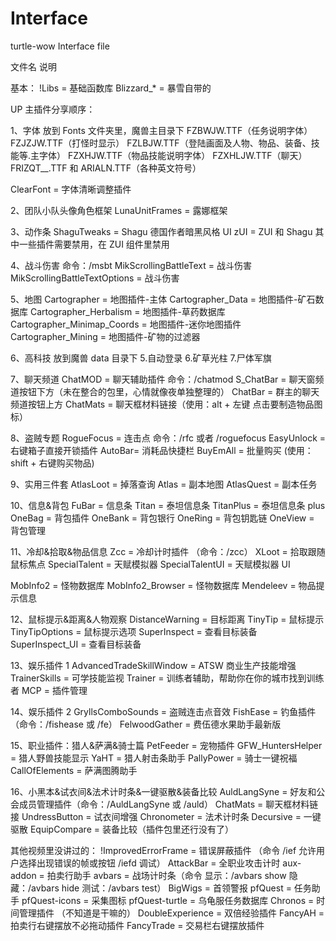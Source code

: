 # Interface

turtle-wow Interface file

文件名 说明

基本：
!Libs = 基础函数库
Blizzard\_\* = 暴雪自带的

UP 主插件分享顺序：

1、字体
放到 Fonts 文件夹里，魔兽主目录下
FZBWJW.TTF（任务说明字体）
FZJZJW.TTF（打怪时显示）
FZLBJW.TTF（登陆画面及人物、物品、装备、技能等.主字体）
FZXHJW.TTF（物品技能说明字体）
FZXHLJW.TTF（聊天）
FRIZQT\_\_.TTF 和 ARIALN.TTF（各种英文符号）

ClearFont = 字体清晰调整插件

2、团队小队头像角色框架
LunaUnitFrames = 露娜框架

3、动作条
ShaguTweaks = Shagu 德国作者暗黑风格 UI
zUI = ZUI 和 Shagu 其中一些插件需要禁用，在 ZUI 组件里禁用

4、战斗伤害
命令：/msbt
MikScrollingBattleText = 战斗伤害
MikScrollingBattleTextOptions = 战斗伤害

5、地图
Cartographer = 地图插件-主体
Cartographer_Data = 地图插件-矿石数据库
Cartographer_Herbalism = 地图插件-草药数据库
Cartographer_Minimap_Coords = 地图插件-迷你地图插件
Cartographer_Mining = 地图插件-矿物的过滤器

6、高科技
放到魔兽 data 目录下 5.自动登录 6.矿草光柱 7.尸体军旗

7、聊天频道
ChatMOD = 聊天辅助插件
命令：/chatmod
S_ChatBar = 聊天窗频道按钮下方（未在整合的包里，心情就像夜单独整理的）
ChatBar = 群主的聊天频道按钮上方
ChatMats = 聊天框材料链接（使用：alt + 左键 点击要制造物品图标）

8、盗贼专题
RogueFocus = 连击点 命令：/rfc 或者 /roguefocus
EasyUnlock = 右键箱子直接开锁插件
AutoBar= 消耗品快捷栏
BuyEmAll = 批量购买 (使用：shift + 右键购买物品)

9、实用三件套
AtlasLoot = 掉落查询
Atlas = 副本地图
AtlasQuest = 副本任务

10、信息&背包
FuBar = 信息条
Titan = 泰坦信息条
TitanPlus = 泰坦信息条 plus
OneBag = 背包插件
OneBank = 背包银行
OneRing = 背包钥匙链
OneView = 背包管理

11、冷却&拾取&物品信息
Zcc = 冷却计时插件 （命令：/zcc）
XLoot = 拾取跟随鼠标焦点
SpecialTalent = 天赋模拟器
SpecialTalentUI = 天赋模拟器 UI

MobInfo2 = 怪物数据库
MobInfo2_Browser = 怪物数据库
Mendeleev = 物品提示信息

12、鼠标提示&距离&人物观察
DistanceWarning = 目标距离
TinyTip = 鼠标提示
TinyTipOptions = 鼠标提示选项
SuperInspect = 查看目标装备
SuperInspect_UI = 查看目标装备

13、娱乐插件 1
AdvancedTradeSkillWindow = ATSW 商业生产技能增强
TrainerSkills = 可学技能监视
Trainer = 训练者辅助，帮助你在你的城市找到训练者
MCP = 插件管理

14、娱乐插件 2
GryllsComboSounds = 盗贼连击点音效
FishEase = 钓鱼插件 （命令：/fishease 或 /fe）
FelwoodGather = 费伍德水果助手最新版

15、职业插件：猎人&萨满&骑士篇
PetFeeder = 宠物插件
GFW_HuntersHelper = 猎人野兽技能显示
YaHT = 猎人射击条助手
PallyPower = 骑士一键祝福
CallOfElements = 萨满图腾助手

16、小黑本&试衣间&法术计时条&一键驱散&装备比较
AuldLangSyne = 好友和公会成员管理插件（命令：/AuldLangSyne 或 /auld）
ChatMats = 聊天框材料链接
UndressButton = 试衣间增强
Chronometer = 法术计时条
Decursive = 一键驱散
EquipCompare = 装备比较（插件包里还行没有了）

其他视频里没讲过的：
!ImprovedErrorFrame = 错误屏蔽插件 （命令 /ief 允许用户选择出现错误的帧或按钮 /iefd 调试）
AttackBar = 全职业攻击计时
aux-addon = 拍卖行助手
avbars = 战场计时条（命令 显示：/avbars show 隐藏：/avbars hide 测试：/avbars test）
BigWigs = 首领警报
pfQuest = 任务助手
pfQuest-icons = 采集图标
pfQuest-turtle = 乌龟服任务数据库
Chronos = 时间管理插件 （不知道是干嘛的）
DoubleExperience = 双倍经验插件
FancyAH = 拍卖行右键摆放不必拖动插件
FancyTrade = 交易栏右键摆放插件
